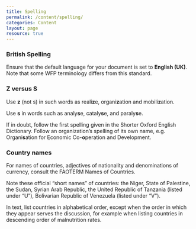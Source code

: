 ```yaml
---
title: Spelling
permalink: /content/spelling/
categories: Content
layout: page
resource: true
---
```


### British Spelling

Ensure that the default language for your document is set to **English (UK)**. Note that some WFP terminology differs from this standard.

### Z versus S

Use **z** (not s) in such words as reali**z**e, organi**z**ation and mobili**z**ation.

Use **s** in words such as analy**s**e, cataly**s**e, and paraly**s**e.

If in doubt, follow the first spelling given in the Shorter Oxford English Dictionary. Follow an organization’s spelling of its own name, e.g. Organi**s**ation for Economic Co-**o**peration and Development.

### Country names

For names of countries, adjectives of nationality and denominations of currency, consult the FAOTERM Names of Countries.

Note these official “short names” of countries: the Niger, State of Palestine, the Sudan, Syrian Arab Republic, the United Republic of Tanzania (listed under “U”), Bolivarian Republic of Venezuela (listed under “V”).

In text, list countries in alphabetical order, except when the order in which they appear serves the discussion, for example when listing countries in descending order of malnutrition rates.


